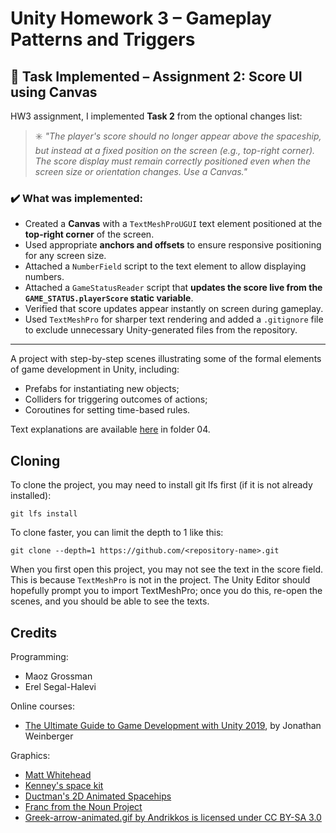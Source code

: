 # Unity Homework 3 – Gameplay Patterns and Triggers

## 🧩 Task Implemented – Assignment 2: Score UI using Canvas

HW3 assignment, I implemented **Task 2** from the optional changes list:

> ✳️ _"The player's score should no longer appear above the spaceship, but instead at a fixed position on the screen (e.g., top-right corner). The score display must remain correctly positioned even when the screen size or orientation changes. Use a Canvas."_

### ✔️ What was implemented:
- Created a **Canvas** with a `TextMeshProUGUI` text element positioned at the **top-right corner** of the screen.
- Used appropriate **anchors and offsets** to ensure responsive positioning for any screen size.
- Attached a `NumberField` script to the text element to allow displaying numbers.
- Attached a `GameStatusReader` script that **updates the score live from the `GAME_STATUS.playerScore` static variable**.
- Verified that score updates appear instantly on screen during gameplay.
- Used `TextMeshPro` for sharper text rendering and added a `.gitignore` file to exclude unnecessary Unity-generated files from the repository.

---

A project with step-by-step scenes illustrating some of the formal elements of game development in Unity, including: 

* Prefabs for instantiating new objects;
* Colliders for triggering outcomes of actions;
* Coroutines for setting time-based rules.

Text explanations are available 
[here](https://github.com/gamedev-at-ariel/gamedev-5782) in folder 04.

## Cloning
To clone the project, you may need to install git lfs first (if it is not already installed):

    git lfs install 

To clone faster, you can limit the depth to 1 like this:

    git clone --depth=1 https://github.com/<repository-name>.git

When you first open this project, you may not see the text in the score field.
This is because `TextMeshPro` is not in the project.
The Unity Editor should hopefully prompt you to import TextMeshPro;
once you do this, re-open the scenes, and you should be able to see the texts.

## Credits

Programming:
* Maoz Grossman
* Erel Segal-Halevi

Online courses:
* [The Ultimate Guide to Game Development with Unity 2019](https://www.udemy.com/the-ultimate-guide-to-game-development-with-unity/), by Jonathan Weinberger

Graphics:
* [Matt Whitehead](https://ccsearch.creativecommons.org/photos/7fd4a37b-8d1a-4d4c-80a2-4ca4a3839941)
* [Kenney's space kit](https://kenney.nl/assets/space-kit)
* [Ductman's 2D Animated Spacehips](https://assetstore.unity.com/packages/2d/characters/2d-animated-spaceships-96852)
* [Franc from the Noun Project](https://commons.wikimedia.org/w/index.php?curid=64661575)
* [Greek-arrow-animated.gif by Andrikkos is licensed under CC BY-SA 3.0](https://search.creativecommons.org/photos/2db102af-80d0-4ec8-9171-1ac77d2565ce)
